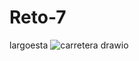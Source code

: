 # Reto-7
largoesta
![carretera drawio](https://user-images.githubusercontent.com/101955537/183752690-f104b6b5-87c3-419c-942a-a8e256e8dc7a.png)
